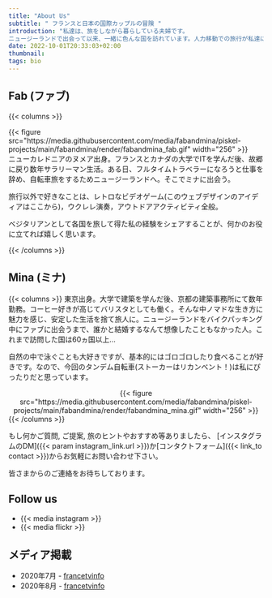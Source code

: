 ```yaml
---
title: "About Us"
subtitle: " フランスと日本の国際カップルの冒険 "
introduction: "私達は、旅をしながら暮らしている夫婦です。
ニュージーランドで出会って以来、一緒に色んな国を訪れています。人力移動での旅行が私達にとっては面白いので、ゆっくりのんびり旅しています。好奇心・冒険心旺盛な2人ですが、1番好きなことは新しい食べ物に出会うことです！"
date: 2022-10-01T20:33:03+02:00
thumbnail:
tags: bio
---
```

## Fab (ファブ)
{{< columns >}}
<div style="text-align:left">
{{< figure src="https://media.githubusercontent.com/media/fabandmina/piskel-projects/main/fabandmina/render/fabandmina_fab.gif" width="256" >}}
</div>
ニューカレドニアのヌメア出身。フランスとカナダの大学でITを学んだ後、故郷に戻り数年サラリーマン生活。ある日、フルタイムトラベラーになろうと仕事を辞め、自転車旅をするためニュージーランドへ。そこでミナに出会う。

旅行以外で好きなことは、レトロなビデオゲーム(このウェブデザインのアイディアはここから)，ウクレレ演奏，アウトドアアクティビティ全般。

ベジタリアンとして各国を旅して得た私の経験をシェアすることが、何かのお役に立てれば嬉しく思います。

{{< /columns >}}


## Mina (ミナ)
{{< columns >}}
東京出身。大学で建築を学んだ後、京都の建築事務所にて数年勤務。コーヒー好きが高じてバリスタとしても働く。そんな中ノマドな生き方に魅力を感じ、安定した生活を捨て旅人に。ニュージーランドをバイクパッキング中にファブに出会うまで、誰かと結婚するなんて想像したこともなかった人。これまで訪問した国は60ヵ国以上…

自然の中で泳ぐことも大好きですが、基本的にはゴロゴロしたり食べることが好きです。なので、今回のタンデム自転車(ストーカーはリカンベント！)は私にぴったりだと思っています。

<div style="text-align:center">
{{< figure src="https://media.githubusercontent.com/media/fabandmina/piskel-projects/main/fabandmina/render/fabandmina_mina.gif" width="256" >}}
</div>
{{< /columns >}}

もし何かご質問, ご提案, 旅のヒントやおすすめ等ありましたら、 [インスタグラムのDM]({{< param instagram_link.url >}})か[コンタクトフォーム]({{< link_to contact >}})からお気軽にお問い合わせ下さい。

皆さまからのご連絡をお待ちしております。

## Follow us
- {{< media instagram >}}
- {{< media flickr >}}

## メディア掲載
- 2020年7月 - [francetvinfo](https://la1ere.francetvinfo.fr/nouvellecaledonie/caledoniens-ailleurs-fabien-nomade-suspens-850376.html)
- 2020年8月 - [francetvinfo](https://la1ere.francetvinfo.fr/nouvellecaledonie/caledoniens-ailleurs-fabien-selle-nouvelles-aventures-721516.html)